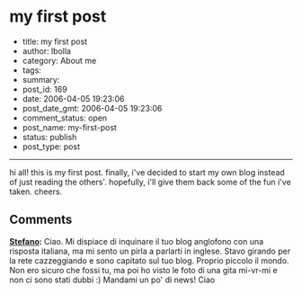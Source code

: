 # my first post

- title: my first post
- author: lbolla
- category: About me
- tags: 
- summary: 
- post_id: 169
- date: 2006-04-05 19:23:06
- post_date_gmt: 2006-04-05 19:23:06
- comment_status: open
- post_name: my-first-post
- status: publish
- post_type: post

----------------

hi all! this is my first post. finally, i've decided to start my own blog instead of just reading the others'. hopefully, i'll give them back some of the fun i've taken. cheers.

## Comments

**[Stefano](#2 "2006-06-24 22:49:30"):** Ciao. Mi dispiace di inquinare il tuo blog anglofono con una risposta italiana, ma mi sento un pirla a parlarti in inglese. Stavo girando per la rete cazzeggiando e sono capitato sul tuo blog. Proprio piccolo il mondo. Non ero sicuro che fossi tu, ma poi ho visto le foto di una gita mi-vr-mi e non ci sono stati dubbi :) Mandami un po' di news! Ciao

